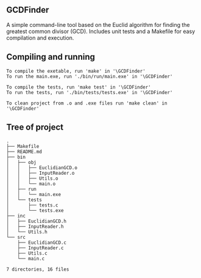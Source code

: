 ## GCDFinder
A simple command-line tool based on the Euclid algorithm for finding the greatest common divisor (GCD).
Includes unit tests and a Makefile for easy compilation and execution.

## Compiling and running
    To compile the exetable, run 'make' in '\GCDFinder'
    To run the main.exe, run './bin/run/main.exe' in '\GCDFinder'

    To compile the tests, run 'make test' in '\GCDFinder'
    To run the tests, run './bin/tests/tests.exe' in '\GCDFinder'

    To clean project from .o and .exe files run 'make clean' in '\GCDFinder'

## Tree of project
    .
    ├── Makefile
    ├── README.md
    ├── bin
    │   ├── obj
    │   │   ├── EuclidianGCD.o
    │   │   ├── InputReader.o
    │   │   ├── Utils.o
    │   │   └── main.o
    │   ├── run
    │   │   └── main.exe
    │   └── tests
    │       ├── tests.c
    │       └── tests.exe
    ├── inc
    │   ├── EuclidianGCD.h
    │   ├── InputReader.h
    │   └── Utils.h
    └── src
        ├── EuclidianGCD.c
        ├── InputReader.c
        ├── Utils.c
        └── main.c

    7 directories, 16 files

